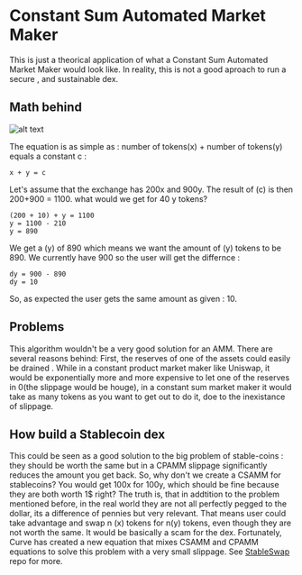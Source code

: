 # Constant Sum Automated Market Maker

This is just a theorical application of what a Constant Sum Automated Market Maker would look like. In reality, this is not a good aproach to run a secure , and sustainable dex. 

## Math behind

![alt text](https://github.com/XabierOterino/CSAMM/blob/main/img/1_OXxOE-Cu78TSeMwMKhy33Q.png)

The equation is as simple as : number of tokens(x) + number of tokens(y) equals a constant c : 

```shell
x + y = c
```

Let's assume that the exchange has 200x and 900y. The result of (c) is then 200+900 = 1100. what would we get for 40 y tokens?

```shell
(200 + 10) + y = 1100
y = 1100 - 210
y = 890
```
We get a (y) of 890 which means we want the amount of (y) tokens to be 890. We currently have 900 so the user will get the differnce : 

```shell
dy = 900 - 890
dy = 10
```

So, as expected the user gets the same amount as given : 10.

## Problems

This algorithm wouldn't be a very good solution for an AMM. There are several reasons behind: First, the reserves of one of the assets could easily be drained . While in a constant product market maker like Uniswap, it would be exponentially more and more expensive to let one of the reserves in 0(the slippage would be houge), in a constant sum market maker it would take as many tokens as you want to get out to do it, doe to the inexistance of slippage. 

## How build a Stablecoin dex

This could be seen as a good solution to the big problem of stable-coins : they should be worth the same but in a CPAMM slippage significantly reduces the amount you get back. So, why don't we create a CSAMM for stablecoins? You would get 100x for 100y, which should be fine because they are both worth 1$ right? The truth is, that in addtition to the problem mentioned before, in the real world they are not all perfectly pegged to the dollar, its a difference of pennies but very relevant. That means user could  take advantage and swap n (x) tokens for n(y) tokens, even though they are not worth the same. It would be basically a scam for the dex. Fortunately, Curve has created a new equation that mixes CSAMM and CPAMM equations to solve this problem with a very small slippage. See [StableSwap](https://github.com/XabierOterino/Stable-Swap) repo for more.
